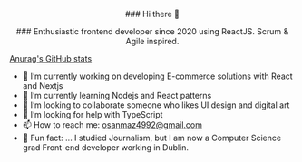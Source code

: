 <p align="center">
 ### Hi there 👋
</p>

<p align="center">
### Enthusiastic frontend developer since 2020 using ReactJS. Scrum & Agile inspired.

</p>

[Anurag's GitHub stats](https://github-readme-stats.vercel.app/api?username=msanmaz&count_private=true&show_icons=true&theme=radical)







- 🔭 I’m currently working on developing E-commerce solutions with React and Nextjs
- 🌱 I’m currently learning Nodejs and React patterns
- 👯 I’m looking to collaborate someone who likes UI design and digital art
- 🤔 I’m looking for help with TypeScript
- 📫 How to reach me: osanmaz4992@gmail.com
- 👻 Fun fact: ... I studied Journalism, but I am now a Computer Science grad Front-end developer working in Dublin.
